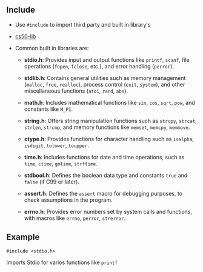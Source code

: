 ## Include

- Use `#include` to import third party and built in library's
- [cs50-lib](cs50-lib.md)
- Common built in libraries are:

	- **stdio.h**: Provides input and output functions like `printf`, `scanf`, file operations (`fopen`, `fclose`, etc.), and error handling (`perror`).
    
	- **stdlib.h**: Contains general utilities such as memory management (`malloc`, `free`, `realloc`), process control (`exit`, `system`), and other miscellaneous functions (`atoi`, `rand`, `abs`).
    
	- **math.h**: Includes mathematical functions like `sin`, `cos`, `sqrt`, `pow`, and constants like `M_PI`.
	    
	- **string.h**: Offers string manipulation functions such as `strcpy`, `strcat`, `strlen`, `strcmp`, and memory functions like `memset`, `memcpy`, `memmove`.
	    
	- **ctype.h**: Provides functions for character handling such as `isalpha`, `isdigit`, `tolower`, `toupper`.
	    
	- **time.h**: Includes functions for date and time operations, such as `time`, `ctime`, `gmtime`, `strftime`.
	    
	- **stdbool.h**: Defines the boolean data type and constants `true` and `false` (if C99 or later).
	    
	- **assert.h**: Defines the `assert` macro for debugging purposes, to check assumptions in the program.
	    
	- **errno.h**: Provides error numbers set by system calls and functions, with macros like `errno`, `perror`, `strerror`.
## Example

```
#include <stdio.h>
```

Imports Stdio for varios functions like `printf`